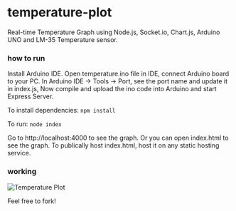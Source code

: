 # temperature-plot
Real-time Temperature Graph using Node.js, Socket.io, Chart.js, Arduino UNO and LM-35 Temperature sensor.

### how to run
Install Arduino IDE. Open temperature.ino file in IDE, connect Arduino board to your PC. In Arduino IDE -> Tools -> Port, see the port name and update it in index.js, Now compile and upload the ino code into Arduino and start Express Server.

To install dependencies:
```npm install```

To run:
```node index```

Go to http://localhost:4000 to see the graph. Or you can open index.html to see the graph. To publically host index.html, host it on any static hosting service.

### working
![Temperature Plot](temperature-plot.gif)

Feel free to fork!